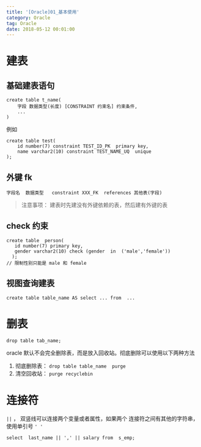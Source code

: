 ```yaml
---
title: '[Oracle]01_基本使用'
category: Oracle
tag: Oracle
date: 2018-05-12 00:01:00
---
```


# 建表


## 基础建表语句
```
create table t_name(
    字段 数据类型(长度) [CONSTRAINT 约束名] 约束条件,
    ...
)
```

例如

```
create table test(
    id number(7) constraint TEST_ID_PK  primary key,
    name varchar2(10) constraint TEST_NAME_UQ  unique
);

```

## 外键 fk

```
字段名  数据类型   constraint XXX_FK  references 其他表(字段)
```
> 注意事项： 建表时先建没有外键依赖的表，然后建有外键的表


## check 约束
```
create table  person(
   id number(7) primary key,
   gender varchar2(10) check (gender  in  ('male','female'))
  );
// 限制性别只能是 male 和 female

```

## 视图查询建表

```
create table table_name AS select ... from  ...
```

# 删表

```
drop table tab_name;

```
oracle 默认不会完全删除表，而是放入回收站。彻底删除可以使用以下两种方法

1. 彻底删除表：  `drop table table_name  purge`
2. 清空回收站： `purge recyclebin`

# 连接符

`||` ， 双竖线可以连接两个变量或者属性，如果两个  连接符之间有其他的字符串，使用单引号 `' '`
```
select  last_name || ',' || salary from  s_emp;

```



